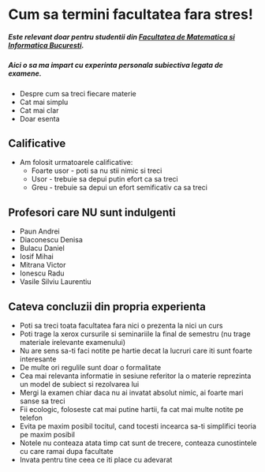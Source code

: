 # Cum sa termini facultatea fara stres!
##### Este relevant doar pentru studentii din [Facultatea de Matematica si Informatica Bucuresti](http://fmi.unibuc.ro/ro/ "fmi").
##### Aici o sa ma impart cu experinta personala subiectiva legata de examene.
* Despre cum sa treci fiecare materie
* Cat mai simplu
* Cat mai clar
* Doar esenta

## Calificative
* Am folosit urmatoarele calificative:
	* Foarte usor - poti sa nu stii nimic si treci
	* Usor - trebuie sa depui putin efort ca sa treci
	* Greu - trebuie sa depui un efort semificativ ca sa treci

## Profesori care NU sunt indulgenti
* Paun Andrei
* Diaconescu Denisa
* Bulacu Daniel
* Iosif Mihai
* Mitrana Victor
* Ionescu Radu
* Vasile Silviu Laurentiu

## Cateva concluzii din propria experienta
* Poti sa treci toata facultatea fara nici o prezenta la nici un curs
* Poti trage la xerox cursurile si seminariile la final de semestru (nu trage materiale irelevante examenului)
* Nu are sens sa-ti faci notite pe hartie decat la lucruri care iti sunt foarte interesante
* De multe ori regulile sunt doar o formalitate
* Cea mai relevanta informatie in sesiune referitor la o materie reprezinta un model de subiect si rezolvarea lui
* Mergi la examen chiar daca nu ai invatat absolut nimic, ai foarte mari sanse sa treci
* Fii ecologic, foloseste cat mai putine hartii, fa cat mai multe notite pe telefon
* Evita pe maxim posibil tocitul, cand tocesti incearca sa-ti simplifici teoria pe maxim posibil
* Notele nu conteaza atata timp cat sunt de trecere, conteaza cunostintele cu care ramai dupa facultate
* Invata pentru tine ceea ce iti place cu adevarat